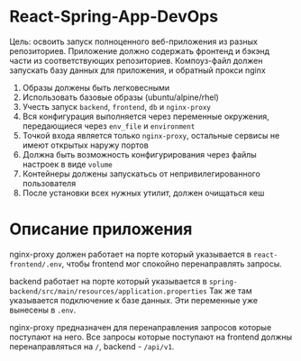 # React-Spring-App-DevOps

Цель: освоить запуск полноценного веб-приложения из разных репозиториев. Приложение должно содержать фронтенд и бэкэнд части из соответствующих репозиториев. Компоуз-файл должен запускать базу данных для приложения, и обратный прокси nginx

1. Образы должены быть легковесными
2. Использовать базовые образы (ubuntu/alpine/rhel)
3. Учесть запуск `backend`, `frontend`, `db` и `nginx-proxy`
4. Вся конфигурация выполняется через переменные окружения, передающиеся через `env_file` и `environment`
5. Точкой входа является только `nginx-proxy`, остальные сервисы не имеют открытых наружу портов
6. Должна быть возможность конфигурирования через файлы настроек в виде `volume`
7. Контейнеры должены запускатьсь от непривилегированного пользователя
8. После установки всех нужных утилит, должен очищаться кеш

# Описание приложения

nginx-proxy должен работает на порте который указывается в `react-frontend/.env`, чтобы frontend мог спокойно перенаправлять запросы.

backend работает на порте который указывается в `spring-backend/src/main/resources/application.properties`
Так же там указывается подключение к базе данных. Эти переменные уже вынесены в `.env`.

nginx-proxy предназначен для перенаправления запросов которые поступают на него.
Все запросы которые поступают на frontend должны перенаправляться на `/`, backend - `/api/v1`.
